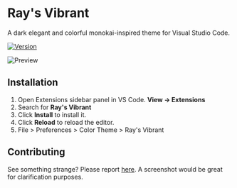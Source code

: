 # Ray's Vibrant

A dark elegant and colorful monokai-inspired theme for Visual Studio Code.

[![Version](https://vsmarketplacebadge.apphb.com/version/ray-s-vibrant.svg)](https://marketplace.visualstudio.com/items?itemName=rayated.ray-s-vibrant)

![Preview](https://i.imgur.com/jYSOku2.png)

## Installation

1. Open Extensions sidebar panel in VS Code. **View → Extensions**
2. Search for **Ray's Vibrant**
3. Click **Install** to install it.
4. Click **Reload** to reload the editor.
5. File > Preferences > Color Theme > Ray's Vibrant

## Contributing

See something strange? Please report [here](https://github.com/rayatc/ray-s-vibrant/issues). A screenshot would be great for clarification purposes.